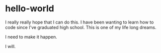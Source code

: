 # hello-world
I really really hope that I can do this. I have been wanting to learn how to code since I've graduated high school. This is one of my life long dreams. 


I need to make it happen. 


I will. 

